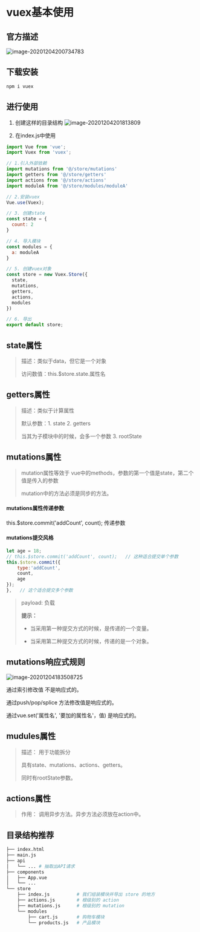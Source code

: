 # vuex基本使用

## 官方描述

![image-20201204200734783](http://imgbed-xia-2.oss-cn-hangzhou.aliyuncs.com/img/2022/07/17/20220717-174845.png)

## 下载安装

```sh
npm i vuex
```

## 进行使用

1. 创建这样的目录结构
![image-20201204201813809](http://imgbed-xia-2.oss-cn-hangzhou.aliyuncs.com/img/image-20201204201813809.png)

2. 在index.js中使用

```js
import Vue from 'vue';
import Vuex from 'vuex';

// 1.引入外部依赖
import mutations from '@/store/mutations'
import getters from '@/store/getters'
import actions from '@/store/actions'
import moduleA from '@/store/modules/moduleA'

// 2.安装vuex
Vue.use(Vuex);

// 3. 创建state
const state = {
  count: 2
}

// 4. 导入模块
const modules = {
  a: moduleA
}

// 5. 创建vuex对象
const store = new Vuex.Store({
  state,
  mutations,
  getters,
  actions,
  modules
})

// 6. 导出
export default store;
```

## state属性

> 描述：类似于data，但它是一个对象
>
> 访问数值：this.$store.state.属性名

## getters属性

> 描述：类似于计算属性
>
> 默认参数：1. state   	2. getters  
>
> 当其为子模块中的时候，会多一个参数 3. rootState 

## mutations属性

> mutation属性等效于 vue中的methods，参数的第一个值是state，第二个值是传入的参数
>
> mutation中的方法必须是同步的方法。

#### mutations属性传递参数

this.$store.commit('addCount', count);  传递参数

#### mutations提交风格

```js
let age = 18;
// this.$store.commit('addCount', count);   // 这种适合提交单个参数
this.$store.commit({
    type:'addCount',
    count,
    age
});
},   // 这个适合提交多个参数
```



> payload: 负载
>
> **提示：** 
>
> - 当采用第一种提交方式的时候，是传递的一个变量。
>
> - 当采用第二种提交方式的时候，传递的是一个对象。

## mutations响应式规则

![image-20201204183508725](http://imgbed-xia-2.oss-cn-hangzhou.aliyuncs.com/img/image-20201204183508725.png)

通过索引修改值 不是响应式的。

通过push/pop/splice 方法修改值是响应式的。

通过vue.set('属性名', '要加的属性名'，值) 是响应式的。

## mudules属性

> 描述： 用于功能拆分
>
> 具有state、mutations、actions、getters。
>
> 同时有rootState参数。



## actions属性

> 作用： 调用异步方法。异步方法必须放在action中。

## 目录结构推荐

```bash
├── index.html
├── main.js
├── api
│   └── ... # 抽取出API请求
├── components
│   ├── App.vue
│   └── ...
└── store
    ├── index.js          # 我们组装模块并导出 store 的地方
    ├── actions.js        # 根级别的 action
    ├── mutations.js      # 根级别的 mutation
    └── modules
        ├── cart.js       # 购物车模块
        └── products.js   # 产品模块
```